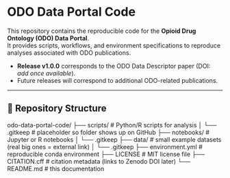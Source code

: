 # ODO Data Portal Code

This repository contains the reproducible code for the **Opioid Drug Ontology (ODO) Data Portal**.  
It provides scripts, workflows, and environment specifications to reproduce analyses associated with ODO publications.

- **Release v1.0.0** corresponds to the ODO Data Descriptor paper (DOI: *add once available*).  
- Future releases will correspond to additional ODO-related publications.

---

## 📂 Repository Structure

odo-data-portal-code/
├── scripts/ # Python/R scripts for analysis
│ └── .gitkeep # placeholder so folder shows up on GitHub
├── notebooks/ # Jupyter or R notebooks
│ └── .gitkeep
├── data/ # small example datasets (real big ones = external link)
│ └── .gitkeep
├── environment.yml # reproducible conda environment
├── LICENSE # MIT license file
├── CITATION.cff # citation metadata (links to Zenodo DOI later)
└── README.md # this documentation
